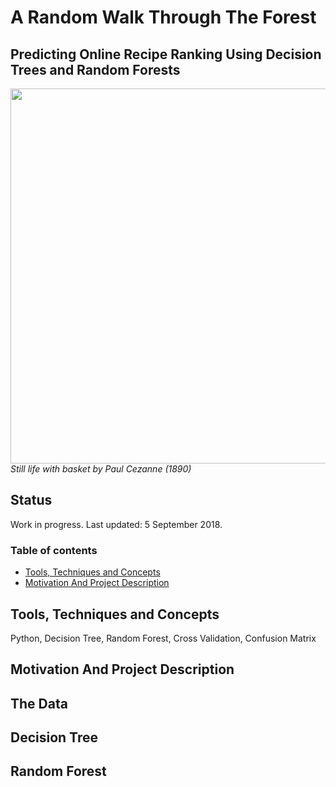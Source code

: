 # A Random Walk Through The Forest
## Predicting Online Recipe Ranking Using Decision Trees and Random Forests

<p align="left">
  <img src="https://raw.githubusercontent.com/tommyzakhoo/random-walk/master/dail.jpg", width="600">
  <br>
  <i> Still life with basket by Paul Cezanne (1890) </i>
</p>

## Status
Work in progress. Last updated: 5 September 2018.

### Table of contents

- [Tools, Techniques and Concepts](#tools-techniques-and-concepts)
- [Motivation And Project Description](#motivation-and-project-description)


## Tools, Techniques and Concepts

Python, Decision Tree, Random Forest, Cross Validation, Confusion Matrix

## Motivation And Project Description



## The Data

## Decision Tree

## Random Forest

